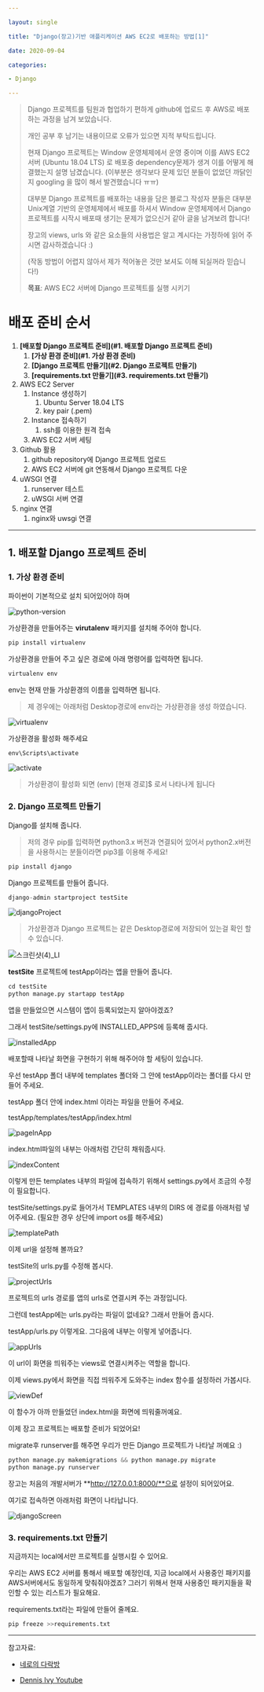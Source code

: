 ```yaml
---

layout: single

title: "Django(장고)기반 애플리케이션 AWS EC2로 배포하는 방법[1]"

date: 2020-09-04

categories:

- Django

---
```




> Django 프로젝트를 팀원과 협업하기 편하게 github에 업로드 후 AWS로 배포하는 과정을 남겨 보았습니다.
>
> 개인 공부 후 남기는 내용이므로 오류가 있으면 지적 부탁드립니다. 
>
> 현재 Django 프로젝트는 Window 운영체제에서 운영 중이며 이를 AWS EC2 서버 (Ubuntu 18.04 LTS) 로 배포중 dependency문제가 생겨 이를 어떻게 해결했는지 설명 남겼습니다. (이부분은 생각보다 문제 있던 분들이 없었던 까닭인지 googling 을 많이 해서 발견했습니다 ㅠㅠ)
>
> 대부분 Django 프로젝트를 배포하는 내용을 담은 블로그 작성자 분들은 대부분 Unix계열 기반의 운영체제에서 배포를 하셔서 Window 운영체제에서 Django 프로젝트를 시작시 배포때 생기는 문제가 없으신거 같아 글을 남겨보려 합니다!
>
> 장고의 views, urls 와 같은 요소들의 사용법은 알고 계시다는 가정하에 읽어 주시면 감사하겠습니다 :)
>
> (작동 방법이 어렵지 않아서 제가 적어놓은 것만 보셔도 이해 되실꺼라 믿습니다!)
>
> **목표**: AWS EC2 서버에 Django 프로젝트를 실행 시키기



# 배포 준비 순서

1. **[배포할 Django 프로젝트 준비](#1. 배포할 Django 프로젝트 준비)**
   1. **[가상 환경 준비](#1. 가상 환경 준비)**
   2. **[Django 프로젝트 만들기](#2. Django 프로젝트 만들기)**
   3. **[requirements.txt 만들기](#3. requirements.txt 만들기)**
2. AWS EC2 Server
   1. Instance 생성하기
      1. Ubuntu Server 18.04 LTS
      2. key pair (.pem)
   2. Instance 접속하기
      1. ssh를 이용한 원격 접속
   3. AWS EC2 서버 세팅
3. Github 활용
   1. github repository에 Django 프로젝트 업로드
   2. AWS EC2 서버에 git 연동해서 Django 프로젝트 다운
4. uWSGI 연결
   1. runserver 테스트
   2. uWSGI 서버 연결
5. nginx 연결
   1. nginx와 uwsgi 연결

---

## 1. 배포할 Django 프로젝트 준비

### 1. 가상 환경 준비



파이썬이 기본적으로 설치 되어있어야 하며

![python-version](/images/2021-09-04/python-version.jpg)



가상환경을 만들어주는 **virutalenv** 패키지를 설치해 주어야 합니다.

```python
pip install virtualenv
```



가상환경을 만들어 주고 싶은 경로에 아래 명령어를 입력하면 됩니다.

```python
virtualenv env
```

env는 현재 만들 가상환경의 이름을 입력하면 됩니다.

> 제 경우에는 아래처럼 Desktop경로에 env라는 가상환경을 생성 하였습니다.

![virtualenv](/images/2021-09-04/virtualenv.jpg)



가상환경을 활성화 해주세요

```python
env\Scripts\activate
```

![activate](/images/2021-09-04/activate.jpg)

> 가상환경이 활성화 되면 (env) [현재 경로]$ 로서 나타나게 됩니다

### 2. Django 프로젝트 만들기



Django를 설치해 줍니다.

> 저의 경우 pip를 입력하면 python3.x 버전과 연결되어 있어서 python2.x버전을 사용하시는 분들이라면 pip3를 이용해 주세요!

```python
pip install django
```



Django 프로젝트를 만들어 줍니다.

```python
django-admin startproject testSite
```

![djangoProject](/images/2021-09-04/djangoProject.jpg)

> 가상환경과 Django 프로젝트는 같은 Desktop경로에 저장되어 있는걸 확인 할 수 있습니다.

![스크린샷(4)_LI](/images/2021-09-04/스크린샷(4)_LI.jpg)



**testSite** 프로젝트에 testApp이라는 앱을 만들어 줍니다.

```python
cd testSite
python manage.py startapp testApp
```



앱을 만들었으면 시스템이 앱이 등록되었는지 알아야겠죠?

그래서 testSite/settings.py에 INSTALLED_APPS에 등록해 줍시다.

![installedApp](/images/2021-09-04/installedApp.jpg)





배포할때 나타날 화면을 구현하기 위해 해주어야 할 세팅이 있습니다.

우선 testApp 폴더 내부에 templates 폴더와 그 안에 testApp이라는 폴더를 다시 만들어 주세요.

testApp 폴더 안에 index.html 이라는 파일을 만들어 주세요.



testApp/templates/testApp/index.html

![pageInApp](/images/2021-09-04/pageInApp.jpg)

index.html파일의 내부는 아래처럼 간단히 채워줍시다.

![indexContent](/images/2021-09-04/indexContent.jpg)



이렇게 만든 templates 내부의 파일에 접속하기 위해서 settings.py에서 조금의 수정이 필요합니다.

testSite/settings.py로 들어가서 TEMPLATES 내부의 DIRS 에 경로를 아래처럼 넣어주세요. (필요한 경우 상단에 import os를 해주세요)

![templatePath](/images/2021-09-04/templatePath.jpg)



이제 url을 설정해 볼까요?

testSite의 urls.py를 수정해 봅시다.

![projectUrls](/images/2021-09-04/projectUrls.jpg)

프로젝트의 urls 경로를 앱의 urls로 연결시켜 주는 과정입니다.



그런데 testApp에는 urls.py라는 파일이 없네요? 그래서 만들어 줍시다.

testApp/urls.py 이렇게요. 그다음에 내부는 이렇게 넣어줍니다.

![appUrls](/images/2021-09-04/appUrls.jpg)

이 url이 화면을 띄워주는 views로 연결시켜주는 역할을 합니다.



이제 views.py에서 화면을 직접 띄워주게 도와주는 index 함수를 설정하러 가봅시다.

![viewDef](/images/2021-09-04/viewDef.jpg)

이 함수가 아까 만들었던 index.html을 화면에 띄워줄꺼예요.



이제 장고 프로젝트는 배포할 준비가 되었어요!

migrate후 runserver를 해주면 우리가 만든 Django 프로젝트가 나타날 꺼예요 :)

```python
python manage.py makemigrations && python manage.py migrate
python manage.py runserver
```



장고는 처음의 개발서버가 **http://127.0.0.1:8000/**으로 설정이 되어있어요.

여기로 접속하면 아래처럼 화면이 나타납니다.

![djangoScreen](/images/2021-09-04/djangoScreen.jpg)



### 3. requirements.txt 만들기

지금까지는 local에서만 프로젝트를 실행시킬 수 있어요.

우리는 AWS EC2 서버를 통해서 배포할 예정인데, 지금 local에서 사용중인 패키지를 AWS서버에서도 동일하게 맞춰줘야겠죠? 그러기 위해서 현재 사용중인 패키지들을 확인할 수 있는 리스트가 필요해요.

requirements.txt라는 파일에 만들어 줄께요.

```python
pip freeze >>requirements.txt
```

---

참고자료:

* [네로의 다락방](https://nerogarret.tistory.com/45)

* [Dennis Ivy Youtube](https://www.youtube.com/watch?v=-qUoCBExAvY&list=PL-51WBLyFTg1pUMaTJ4WSgnyvWfLGmwDm&index=1)

